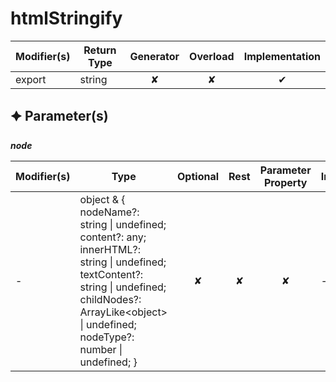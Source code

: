 # htmlStringify

| Modifier(s)                            | Return Type                    | Generator                        | Overload                         | Implementation                        |
|----------------------------------------|--------------------------------|:--------------------------------:|:--------------------------------:|:-------------------------------------:|
| export | string | ✘ | ✘  | ✔ |

## &#128966; Parameter(s)

_**node**_

| Modifier(s)                              | Type                        | Optional                           | Rest                          | Parameter Property                          | Initializer                       |
|------------------------------------------|-----------------------------|:----------------------------------:|:-----------------------------:|:-------------------------------------------:|-----------------------------------|
| - | object & { nodeName?: string &#124; undefined; content?: any; innerHTML?: string &#124; undefined; textContent?: string &#124; undefined; childNodes?: ArrayLike&lt;object&gt; &#124; undefined; nodeType?: number &#124; undefined; } | ✘  | ✘ | ✘ | - |